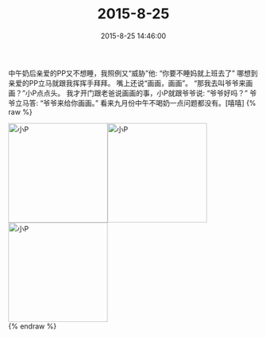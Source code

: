 ﻿---
title: "2015-8-25"
date: 2015-8-25 14:46:00
tags:
categories: 妈妈
---
中午奶后亲爱的PP又不想睡，我照例又“威胁”他:
“你要不睡妈就上班去了”
哪想到亲爱的PP立马就跟我挥挥手拜拜。
嘴上还说“画画，画画”。
“那我去叫爷爷来画画？”小P点点头。
我才开门跟老爸说画画的事，小P就跟爷爷说:
“爷爷好吗？”
爷爷立马答:
“爷爷来给你画画。”
看来九月份中午不喝奶一点问题都没有。[嘻嘻]
{% raw %}
<div style="width:500 px">
<div style="float:left; width:100 px"><img src="/images/微信图片_20171011152742.jpg" width="200" alt="小P"></div>
<div style="float:left; width:100 px"><img src="/images/微信图片_20171011152755.jpg" width="200" alt="小P"></div>
<div style="float:left; width:100 px"><img src="/images/微信图片_20171011152805.jpg" width="200" alt="小P"></div>
<div style="clear:both"></div>
</div>
{% endraw %}